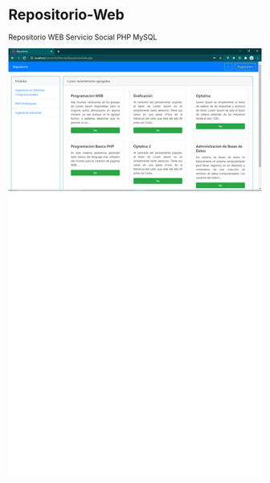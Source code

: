 # Repositorio-Web
Repositorio WEB Servicio Social PHP MySQL

![alt text](https://github.com/VictorGlez97/Repositorio-Web/blob/master/img/maqueta.png)
